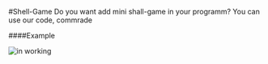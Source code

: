 #Shell-Game
Do you want add mini shall-game in your programm?
You can use our code, commrade

####Example

![in working](https://i.imgur.com/LCTJZcx.gif "in working")
